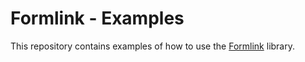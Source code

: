 # Formlink - Examples

This repository contains examples of how to use the [Formlink](https://formlinkjs.com) library.
